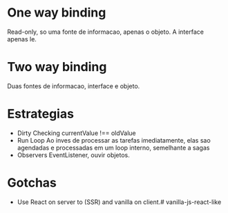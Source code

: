 # One way binding

Read-only, so uma fonte de informacao, apenas o objeto. A interface apenas le.

# Two way binding

Duas fontes de informacao, interface e objeto.

# Estrategias

 - Dirty Checking
    currentValue !== oldValue
 - Run Loop
    Ao inves de processar as tarefas imediatamente, elas sao agendadas e processadas em um loop interno, semelhante a sagas
 - Observers
    EventListener, ouvir objetos.


# Gotchas
- Use React on server to (SSR) and vanilla on client.# vanilla-js-react-like
